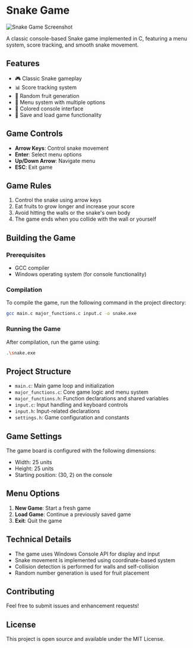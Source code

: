 # Snake Game

![Snake Game Screenshot](screenshot.png)

A classic console-based Snake game implemented in C, featuring a menu system, score tracking, and smooth snake movement.

## Features

- 🎮 Classic Snake gameplay
- 📊 Score tracking system
- 🍎 Random fruit generation
- 🎯 Menu system with multiple options
- 🎨 Colored console interface
- 💾 Save and load game functionality

## Game Controls

- **Arrow Keys**: Control snake movement
- **Enter**: Select menu options
- **Up/Down Arrow**: Navigate menu
- **ESC**: Exit game

## Game Rules

1. Control the snake using arrow keys
2. Eat fruits to grow longer and increase your score
3. Avoid hitting the walls or the snake's own body
4. The game ends when you collide with the wall or yourself

## Building the Game

### Prerequisites

- GCC compiler
- Windows operating system (for console functionality)

### Compilation

To compile the game, run the following command in the project directory:

```bash
gcc main.c major_functions.c input.c -o snake.exe
```

### Running the Game

After compilation, run the game using:

```bash
.\snake.exe
```

## Project Structure

- `main.c`: Main game loop and initialization
- `major_functions.c`: Core game logic and menu system
- `major_functions.h`: Function declarations and shared variables
- `input.c`: Input handling and keyboard controls
- `input.h`: Input-related declarations
- `settings.h`: Game configuration and constants

## Game Settings

The game board is configured with the following dimensions:
- Width: 25 units
- Height: 25 units
- Starting position: (30, 2) on the console

## Menu Options

1. **New Game**: Start a fresh game
2. **Load Game**: Continue a previously saved game
3. **Exit**: Quit the game

## Technical Details

- The game uses Windows Console API for display and input
- Snake movement is implemented using coordinate-based system
- Collision detection is performed for walls and self-collision
- Random number generation is used for fruit placement

## Contributing

Feel free to submit issues and enhancement requests!

## License

This project is open source and available under the MIT License.
